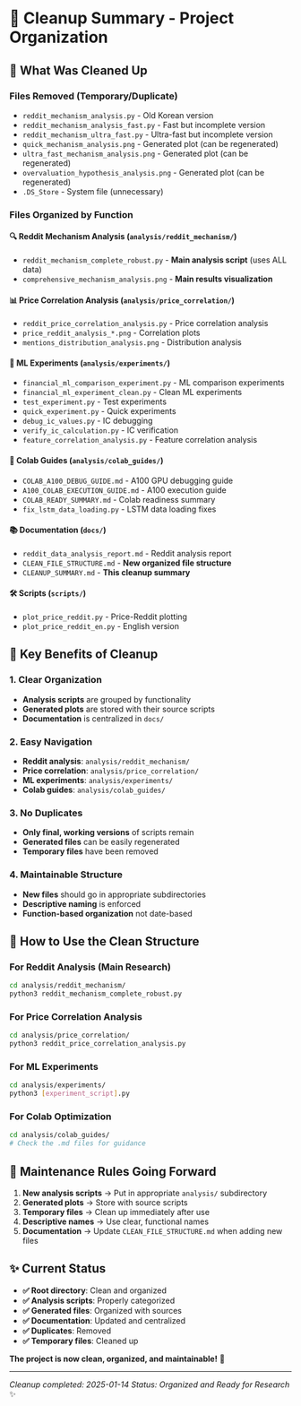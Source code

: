 # 🧹 Cleanup Summary - Project Organization

## 🎯 **What Was Cleaned Up**

### **Files Removed (Temporary/Duplicate)**
- `reddit_mechanism_analysis.py` - Old Korean version
- `reddit_mechanism_analysis_fast.py` - Fast but incomplete version  
- `reddit_mechanism_ultra_fast.py` - Ultra-fast but incomplete version
- `quick_mechanism_analysis.png` - Generated plot (can be regenerated)
- `ultra_fast_mechanism_analysis.png` - Generated plot (can be regenerated)
- `overvaluation_hypothesis_analysis.png` - Generated plot (can be regenerated)
- `.DS_Store` - System file (unnecessary)

### **Files Organized by Function**

#### **🔍 Reddit Mechanism Analysis** (`analysis/reddit_mechanism/`)
- `reddit_mechanism_complete_robust.py` - **Main analysis script** (uses ALL data)
- `comprehensive_mechanism_analysis.png` - **Main results visualization**

#### **📊 Price Correlation Analysis** (`analysis/price_correlation/`)
- `reddit_price_correlation_analysis.py` - Price correlation analysis
- `price_reddit_analysis_*.png` - Correlation plots
- `mentions_distribution_analysis.png` - Distribution analysis

#### **🧪 ML Experiments** (`analysis/experiments/`)
- `financial_ml_comparison_experiment.py` - ML comparison experiments
- `financial_ml_experiment_clean.py` - Clean ML experiments
- `test_experiment.py` - Test experiments
- `quick_experiment.py` - Quick experiments
- `debug_ic_values.py` - IC debugging
- `verify_ic_calculation.py` - IC verification
- `feature_correlation_analysis.py` - Feature correlation analysis

#### **🚀 Colab Guides** (`analysis/colab_guides/`)
- `COLAB_A100_DEBUG_GUIDE.md` - A100 GPU debugging guide
- `A100_COLAB_EXECUTION_GUIDE.md` - A100 execution guide
- `COLAB_READY_SUMMARY.md` - Colab readiness summary
- `fix_lstm_data_loading.py` - LSTM data loading fixes

#### **📚 Documentation** (`docs/`)
- `reddit_data_analysis_report.md` - Reddit analysis report
- `CLEAN_FILE_STRUCTURE.md` - **New organized file structure**
- `CLEANUP_SUMMARY.md` - **This cleanup summary**

#### **🛠️ Scripts** (`scripts/`)
- `plot_price_reddit.py` - Price-Reddit plotting
- `plot_price_reddit_en.py` - English version

## 🎯 **Key Benefits of Cleanup**

### **1. Clear Organization**
- **Analysis scripts** are grouped by functionality
- **Generated plots** are stored with their source scripts
- **Documentation** is centralized in `docs/`

### **2. Easy Navigation**
- **Reddit analysis**: `analysis/reddit_mechanism/`
- **Price correlation**: `analysis/price_correlation/`
- **ML experiments**: `analysis/experiments/`
- **Colab guides**: `analysis/colab_guides/`

### **3. No Duplicates**
- **Only final, working versions** of scripts remain
- **Generated files** can be easily regenerated
- **Temporary files** have been removed

### **4. Maintainable Structure**
- **New files** should go in appropriate subdirectories
- **Descriptive naming** is enforced
- **Function-based organization** not date-based

## 🚀 **How to Use the Clean Structure**

### **For Reddit Analysis (Main Research)**
```bash
cd analysis/reddit_mechanism/
python3 reddit_mechanism_complete_robust.py
```

### **For Price Correlation Analysis**
```bash
cd analysis/price_correlation/
python3 reddit_price_correlation_analysis.py
```

### **For ML Experiments**
```bash
cd analysis/experiments/
python3 [experiment_script].py
```

### **For Colab Optimization**
```bash
cd analysis/colab_guides/
# Check the .md files for guidance
```

## 📝 **Maintenance Rules Going Forward**

1. **New analysis scripts** → Put in appropriate `analysis/` subdirectory
2. **Generated plots** → Store with source scripts
3. **Temporary files** → Clean up immediately after use
4. **Descriptive names** → Use clear, functional names
5. **Documentation** → Update `CLEAN_FILE_STRUCTURE.md` when adding new files

## ✨ **Current Status**

- **✅ Root directory**: Clean and organized
- **✅ Analysis scripts**: Properly categorized
- **✅ Generated files**: Organized with sources
- **✅ Documentation**: Updated and centralized
- **✅ Duplicates**: Removed
- **✅ Temporary files**: Cleaned up

**The project is now clean, organized, and maintainable!** 🎉

---
*Cleanup completed: 2025-01-14*
*Status: Organized and Ready for Research* ✨
